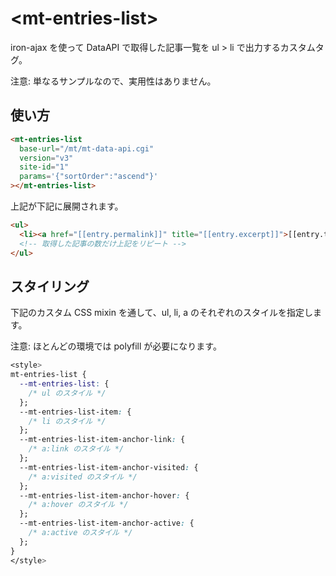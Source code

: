 # \<mt-entries-list\>

iron-ajax を使って DataAPI で取得した記事一覧を ul > li で出力するカスタムタグ。

注意: 単なるサンプルなので、実用性はありません。

## 使い方

```html
<mt-entries-list
  base-url="/mt/mt-data-api.cgi"
  version="v3"
  site-id="1"
  params='{"sortOrder":"ascend"}'
></mt-entries-list>
```

上記が下記に展開されます。

```html
<ul>
  <li><a href="[[entry.permalink]]" title="[[entry.excerpt]]">[[entry.title]]</a></li>
  <!-- 取得した記事の数だけ上記をリピート -->
</ul>
```

## スタイリング

下記のカスタム CSS mixin を通して、ul, li, a のそれぞれのスタイルを指定します。

注意: ほとんどの環境では polyfill が必要になります。

```css
<style>
mt-entries-list {
  --mt-entries-list: {
    /* ul のスタイル */
  };
  --mt-entries-list-item: {
    /* li のスタイル */
  };
  --mt-entries-list-item-anchor-link: {
    /* a:link のスタイル */
  };
  --mt-entries-list-item-anchor-visited: {
    /* a:visited のスタイル */
  };
  --mt-entries-list-item-anchor-hover: {
    /* a:hover のスタイル */
  };
  --mt-entries-list-item-anchor-active: {
    /* a:active のスタイル */
  };
}
</style>
```
